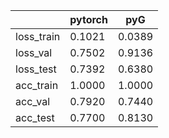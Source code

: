 |            | pytorch | pyG    |
| ---------- | ------- | ------ |
| loss_train | 0.1021  | 0.0389 |
| loss_val   | 0.7502  | 0.9136 |
| loss_test  | 0.7392  | 0.6380 |
| acc_train  | 1.0000  | 1.0000 |
| acc_val    | 0.7920  | 0.7440 |
| acc_test   | 0.7700  | 0.8130 |
